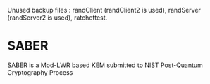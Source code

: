 Unused backup files : randClient (randClient2 is used), randServer (randServer2 is used), ratchettest. 

# SABER
SABER is a Mod-LWR based KEM submitted to NIST Post-Quantum Cryptography Process
